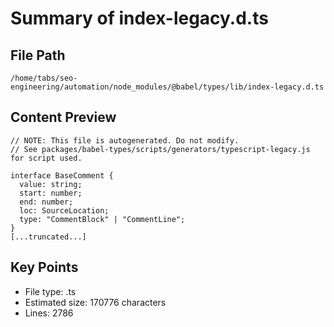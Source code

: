 # Summary of index-legacy.d.ts
  
## File Path
`/home/tabs/seo-engineering/automation/node_modules/@babel/types/lib/index-legacy.d.ts`

## Content Preview
```
// NOTE: This file is autogenerated. Do not modify.
// See packages/babel-types/scripts/generators/typescript-legacy.js for script used.

interface BaseComment {
  value: string;
  start: number;
  end: number;
  loc: SourceLocation;
  type: "CommentBlock" | "CommentLine";
}
[...truncated...]
```

## Key Points
- File type: .ts
- Estimated size: 170776 characters
- Lines: 2786
